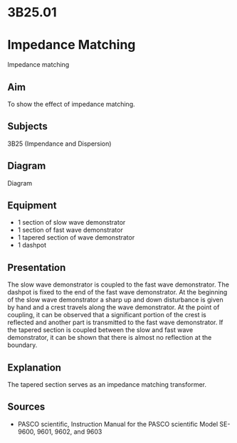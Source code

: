 # 3B25.01 
  # Impedance Matching 
 Impedance matching     
  
## Aim   
 To show the effect of impedance matching.    
  
## Subjects   
 3B25 (Impendance and Dispersion)   
  
## Diagram   
 Diagram   
  
## Equipment   
 
 *  1 section of slow wave demonstrator 
 *  1 section of fast wave demonstrator 
 *  1 tapered section of wave demonstrator 
 *  1 dashpot
      
  
## Presentation   
 The slow wave demonstrator is coupled to the fast wave demonstrator. The dashpot is fixed to the end of the fast wave demonstrator. At the beginning of the slow wave demonstrator a sharp up and down disturbance is given by hand and a crest travels along the wave demonstrator. At the point of coupling, it can be observed that a significant portion of the crest is reflected and another part is transmitted to the fast wave demonstrator. If the tapered section is coupled between the slow and fast wave demonstrator, it can be shown that there is almost no reflection at the boundary.    
  
## Explanation   
 The tapered section serves as an impedance matching transformer.    
  
## Sources   
 
 *  PASCO scientific, Instruction Manual for the PASCO scientific Model SE-9600, 9601, 9602, and 9603
  